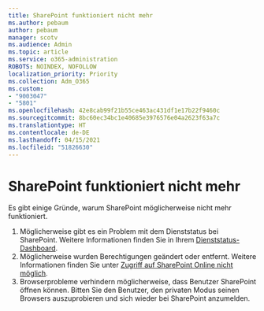 ```yaml
---
title: SharePoint funktioniert nicht mehr
ms.author: pebaum
author: pebaum
manager: scotv
ms.audience: Admin
ms.topic: article
ms.service: o365-administration
ROBOTS: NOINDEX, NOFOLLOW
localization_priority: Priority
ms.collection: Adm_O365
ms.custom:
- "9003047"
- "5801"
ms.openlocfilehash: 42e8cab99f21b55ce463ac431df1e17b22f9460c
ms.sourcegitcommit: 8bc60ec34bc1e40685e3976576e04a2623f63a7c
ms.translationtype: HT
ms.contentlocale: de-DE
ms.lasthandoff: 04/15/2021
ms.locfileid: "51826630"
---
```

# <a name="sharepoint-is-no-longer-working"></a>SharePoint funktioniert nicht mehr

Es gibt einige Gründe, warum SharePoint möglicherweise nicht mehr funktioniert.

1. Möglicherweise gibt es ein Problem mit dem Dienststatus bei SharePoint. Weitere Informationen finden Sie in Ihrem [Dienststatus-Dashboard](https://admin.microsoft.com/AdminPortal/Home#/servicehealth).
2. Möglicherweise wurden Berechtigungen geändert oder entfernt. Weitere Informationen finden Sie unter [Zugriff auf SharePoint Online nicht möglich](https://docs.microsoft.com/sharepoint/troubleshoot/sharing-and-permissions/sharepoint-online-inaccessible).
3. Browserprobleme verhindern möglicherweise, dass Benutzer SharePoint öffnen können. Bitten Sie den Benutzer, den privaten Modus seinen Browsers auszuprobieren und sich wieder bei SharePoint anzumelden.